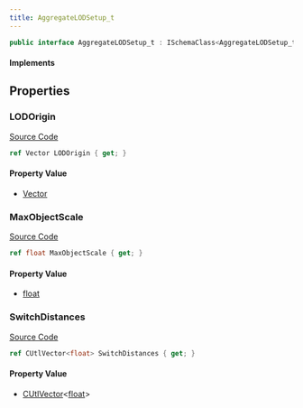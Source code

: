 ```yaml
---
title: AggregateLODSetup_t
---
```


```csharp
public interface AggregateLODSetup_t : ISchemaClass<AggregateLODSetup_t>, ISchemaField, ISchemaClass, INativeHandle
```

#### Implements

## Properties

### LODOrigin

[Source Code](https://github.com/swiftly-solution/swiftlys2/blob/main/managed/src/SwiftlyS2.Generated/Schemas/Interfaces/AggregateLODSetup_t.cs#L17)

```csharp
ref Vector LODOrigin { get; }
```

#### Property Value

- [Vector](/docs/api/shared/natives/vector)

### MaxObjectScale

[Source Code](https://github.com/swiftly-solution/swiftlys2/blob/main/managed/src/SwiftlyS2.Generated/Schemas/Interfaces/AggregateLODSetup_t.cs#L19)

```csharp
ref float MaxObjectScale { get; }
```

#### Property Value

- [float](https://learn.microsoft.com/dotnet/api/system.single)

### SwitchDistances

[Source Code](https://github.com/swiftly-solution/swiftlys2/blob/main/managed/src/SwiftlyS2.Generated/Schemas/Interfaces/AggregateLODSetup_t.cs#L21)

```csharp
ref CUtlVector<float> SwitchDistances { get; }
```

#### Property Value

- [CUtlVector](/docs/api/-1)<[float](https://learn.microsoft.com/dotnet/api/system.single)>

